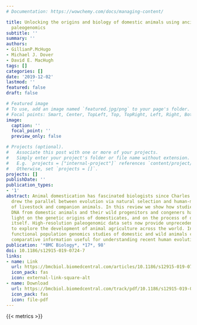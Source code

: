 ```yaml
---
# Documentation: https://wowchemy.com/docs/managing-content/

title: Unlocking the origins and biology of domestic animals using ancient DNA and
  paleogenomics
subtitle: ''
summary: ''
authors:
- GillianP.McHugo
- Michael J. Dover
- David E. MacHugh
tags: []
categories: []
date: '2019-12-02'
lastmod: ''
featured: false
draft: false

# Featured image
# To use, add an image named `featured.jpg/png` to your page's folder.
# Focal points: Smart, Center, TopLeft, Top, TopRight, Left, Right, BottomLeft, Bottom, BottomRight.
image:
  caption: ''
  focal_point: ''
  preview_only: false

# Projects (optional).
#   Associate this post with one or more of your projects.
#   Simply enter your project's folder or file name without extension.
#   E.g. `projects = ["internal-project"]` references `content/project/deep-learning/index.md`.
#   Otherwise, set `projects = []`.
projects: []
publishDate: ''
publication_types:
- '1'
abstract: Animal domestication has fascinated biologists since Charles Darwin first
  drew the parallel between evolution via natural selection and human-mediated breeding
  of livestock and companion animals. In this review we show how studies of ancient
  DNA from domestic animals and their wild progenitors and congeners have shed new
  light on the genetic origins of domesticates, and on the process of domestication
  itself. High-resolution paleogenomic data sets now provide unprecedented opportunities
  to explore the development of animal agriculture across the world. In addition,
  functional population genomics studies of domestic and wild animals can deliver
  comparative information useful for understanding recent human evolution.
publication: '*BMC Biology*, *17*, 98'
doi: 10.1186/s12915-019-0724-7
links:
- name: Link
  url: https://bmcbiol.biomedcentral.com/articles/10.1186/s12915-019-0724-7
  icon_pack: fas
  icon: external-link-square-alt
- name: Download
  url: https://bmcbiol.biomedcentral.com/track/pdf/10.1186/s12915-019-0724-7.pdf
  icon_pack: fas
  icon: file-pdf
---
```

{{< metrics >}}